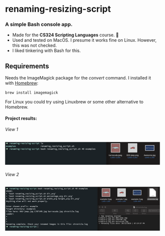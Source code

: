# renaming-resizing-script
### A simple Bash console app.

* Made for the <b>CS324 Scripting Languages</b> course. 🍏
* Used and tested on MacOS. I presume it works fine on Linux. However, this was not checked.
* I liked tinkering with Bash for this.

## Requirements
Needs the ImageMagick package for the <i>convert</i> command. I installed it with [Homebrew](https://brew.sh/):

```
brew install imagemagick
```

For Linux you could try using Linuxbrew or some other alternative to Homebrew.

#### Project results:
<h6>View 1</h6>
<img src="screen-shots/view-1.png" alt="View 1">
<h6>View 2</h6>
<img src="screen-shots/view-2.png" alt="View 2">





